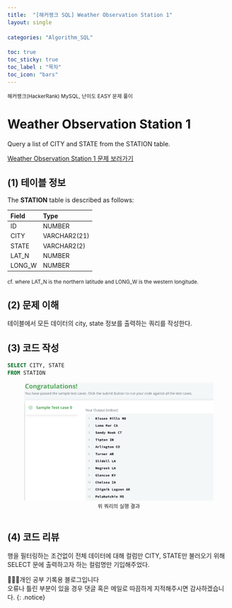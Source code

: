 ```yaml
---
title:  "[해커랭크 SQL] Weather Observation Station 1"
layout: single

categories: "Algorithm_SQL"

toc: true
toc_sticky: true
toc_label : "목차"
toc_icon: "bars"
---
```


<small>해커랭크(HackerRank) MySQL, 난이도 EASY 문제 풀이</small>

# Weather Observation Station 1
Query a list of CITY and STATE from the STATION table.

[Weather Observation Station 1 문제 보러가기](https://www.hackerrank.com/challenges/weather-observation-station-1/problem?isFullScreen=true)

## (1) 테이블 정보
The **STATION** table is described as follows:

|Field|Type|
|:----|:---|
|ID| NUMBER|
|CITY| VARCHAR2(21)|
|STATE| VARCHAR2(2)|
|LAT_N |NUMBER|
|LONG_W| NUMBER|

<small>cf. where LAT_N is the northern latitude and LONG_W is the western longitude.</small>

## (2) 문제 이해
테이블에서 모든 데이터의 city, state 정보를 출력하는 쿼리를 작성한다.

## (3) 코드 작성
```sql
SELECT CITY, STATE
FROM STATION
```

<div style="text-align : center;">
<img src="/assets/images/sql/hackerrank/hackerrank_mysql_7.png" width="85%">
</div>
<center><small>위 쿼리의 실행 결과</small></center>

<br>

## (4) 코드 리뷰
행을 필터링하는 조건없이 전체 데이터에 대해 컬럼만 CITY, STATE만 불러오기 위해 SELECT 문에 출력하고자 하는 컬럼명만 기입해주었다.

👩🏻‍💻개인 공부 기록용 블로그입니다
<br>오류나 틀린 부분이 있을 경우 댓글 혹은 메일로 따끔하게 지적해주시면 감사하겠습니다.
{: .notice}